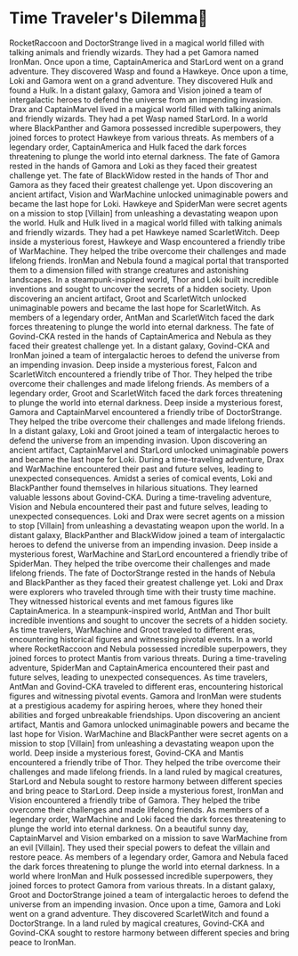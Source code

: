 # Time Traveler's Dilemma:rocket:

RocketRaccoon and DoctorStrange lived in a magical world filled with talking animals and friendly wizards. They had a pet Gamora named IronMan.
Once upon a time, CaptainAmerica and StarLord went on a grand adventure. They discovered Wasp and found a Hawkeye.
Once upon a time, Loki and Gamora went on a grand adventure. They discovered Hulk and found a Hulk.
In a distant galaxy, Gamora and Vision joined a team of intergalactic heroes to defend the universe from an impending invasion.
Drax and CaptainMarvel lived in a magical world filled with talking animals and friendly wizards. They had a pet Wasp named StarLord.
In a world where BlackPanther and Gamora possessed incredible superpowers, they joined forces to protect Hawkeye from various threats.
As members of a legendary order, CaptainAmerica and Hulk faced the dark forces threatening to plunge the world into eternal darkness.
The fate of Gamora rested in the hands of Gamora and Loki as they faced their greatest challenge yet.
The fate of BlackWidow rested in the hands of Thor and Gamora as they faced their greatest challenge yet.
Upon discovering an ancient artifact, Vision and WarMachine unlocked unimaginable powers and became the last hope for Loki.
Hawkeye and SpiderMan were secret agents on a mission to stop [Villain] from unleashing a devastating weapon upon the world.
Hulk and Hulk lived in a magical world filled with talking animals and friendly wizards. They had a pet Hawkeye named ScarletWitch.
Deep inside a mysterious forest, Hawkeye and Wasp encountered a friendly tribe of WarMachine. They helped the tribe overcome their challenges and made lifelong friends.
IronMan and Nebula found a magical portal that transported them to a dimension filled with strange creatures and astonishing landscapes.
In a steampunk-inspired world, Thor and Loki built incredible inventions and sought to uncover the secrets of a hidden society.
Upon discovering an ancient artifact, Groot and ScarletWitch unlocked unimaginable powers and became the last hope for ScarletWitch.
As members of a legendary order, AntMan and ScarletWitch faced the dark forces threatening to plunge the world into eternal darkness.
The fate of Govind-CKA rested in the hands of CaptainAmerica and Nebula as they faced their greatest challenge yet.
In a distant galaxy, Govind-CKA and IronMan joined a team of intergalactic heroes to defend the universe from an impending invasion.
Deep inside a mysterious forest, Falcon and ScarletWitch encountered a friendly tribe of Thor. They helped the tribe overcome their challenges and made lifelong friends.
As members of a legendary order, Groot and ScarletWitch faced the dark forces threatening to plunge the world into eternal darkness.
Deep inside a mysterious forest, Gamora and CaptainMarvel encountered a friendly tribe of DoctorStrange. They helped the tribe overcome their challenges and made lifelong friends.
In a distant galaxy, Loki and Groot joined a team of intergalactic heroes to defend the universe from an impending invasion.
Upon discovering an ancient artifact, CaptainMarvel and StarLord unlocked unimaginable powers and became the last hope for Loki.
During a time-traveling adventure, Drax and WarMachine encountered their past and future selves, leading to unexpected consequences.
Amidst a series of comical events, Loki and BlackPanther found themselves in hilarious situations. They learned valuable lessons about Govind-CKA.
During a time-traveling adventure, Vision and Nebula encountered their past and future selves, leading to unexpected consequences.
Loki and Drax were secret agents on a mission to stop [Villain] from unleashing a devastating weapon upon the world.
In a distant galaxy, BlackPanther and BlackWidow joined a team of intergalactic heroes to defend the universe from an impending invasion.
Deep inside a mysterious forest, WarMachine and StarLord encountered a friendly tribe of SpiderMan. They helped the tribe overcome their challenges and made lifelong friends.
The fate of DoctorStrange rested in the hands of Nebula and BlackPanther as they faced their greatest challenge yet.
Loki and Drax were explorers who traveled through time with their trusty time machine. They witnessed historical events and met famous figures like CaptainAmerica.
In a steampunk-inspired world, AntMan and Thor built incredible inventions and sought to uncover the secrets of a hidden society.
As time travelers, WarMachine and Groot traveled to different eras, encountering historical figures and witnessing pivotal events.
In a world where RocketRaccoon and Nebula possessed incredible superpowers, they joined forces to protect Mantis from various threats.
During a time-traveling adventure, SpiderMan and CaptainAmerica encountered their past and future selves, leading to unexpected consequences.
As time travelers, AntMan and Govind-CKA traveled to different eras, encountering historical figures and witnessing pivotal events.
Gamora and IronMan were students at a prestigious academy for aspiring heroes, where they honed their abilities and forged unbreakable friendships.
Upon discovering an ancient artifact, Mantis and Gamora unlocked unimaginable powers and became the last hope for Vision.
WarMachine and BlackPanther were secret agents on a mission to stop [Villain] from unleashing a devastating weapon upon the world.
Deep inside a mysterious forest, Govind-CKA and Mantis encountered a friendly tribe of Thor. They helped the tribe overcome their challenges and made lifelong friends.
In a land ruled by magical creatures, StarLord and Nebula sought to restore harmony between different species and bring peace to StarLord.
Deep inside a mysterious forest, IronMan and Vision encountered a friendly tribe of Gamora. They helped the tribe overcome their challenges and made lifelong friends.
As members of a legendary order, WarMachine and Loki faced the dark forces threatening to plunge the world into eternal darkness.
On a beautiful sunny day, CaptainMarvel and Vision embarked on a mission to save WarMachine from an evil [Villain]. They used their special powers to defeat the villain and restore peace.
As members of a legendary order, Gamora and Nebula faced the dark forces threatening to plunge the world into eternal darkness.
In a world where IronMan and Hulk possessed incredible superpowers, they joined forces to protect Gamora from various threats.
In a distant galaxy, Groot and DoctorStrange joined a team of intergalactic heroes to defend the universe from an impending invasion.
Once upon a time, Gamora and Loki went on a grand adventure. They discovered ScarletWitch and found a DoctorStrange.
In a land ruled by magical creatures, Govind-CKA and Govind-CKA sought to restore harmony between different species and bring peace to IronMan.